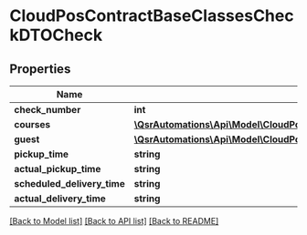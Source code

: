 # CloudPosContractBaseClassesCheckDTOCheck

## Properties
Name | Type | Description | Notes
------------ | ------------- | ------------- | -------------
**check_number** | **int** |  | [optional] 
**courses** | [**\QsrAutomations\Api\Model\CloudPosContractBaseClassesCheckDTOCourse[]**](CloudPosContractBaseClassesCheckDTOCourse.md) |  | [optional] 
**guest** | [**\QsrAutomations\Api\Model\CloudPosContractBaseClassesCheckDTOGuest**](CloudPosContractBaseClassesCheckDTOGuest.md) |  | [optional] 
**pickup_time** | **string** |  | [optional] 
**actual_pickup_time** | **string** |  | [optional] 
**scheduled_delivery_time** | **string** |  | [optional] 
**actual_delivery_time** | **string** |  | [optional] 

[[Back to Model list]](../README.md#documentation-for-models) [[Back to API list]](../README.md#documentation-for-api-endpoints) [[Back to README]](../README.md)


